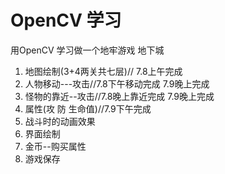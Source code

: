 # OpenCV 学习
用OpenCV 学习做一个地牢游戏
地下城
  1. 地图绘制(3+4两关共七层)// 7.8上午完成
  2. 人物移动---攻击//7.8下午移动完成 7.9晚上完成
  3. 怪物的靠近--攻击//7.8晚上靠近完成 7.9晚上完成
  4. 属性(攻 防 生命值)//7.9下午完成
  5. 战斗时的动画效果
  6. 界面绘制
  7. 金币--购买属性
  8. 游戏保存
